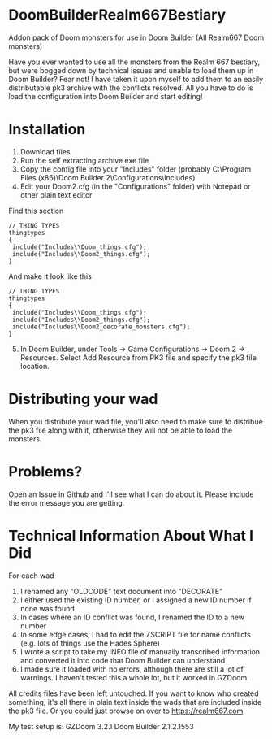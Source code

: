 # DoomBuilderRealm667Bestiary
Addon pack of Doom monsters for use in Doom Builder (All Realm667 Doom monsters)

Have you ever wanted to use all the monsters from the Realm 667 bestiary, but were bogged down by technical issues and unable to load them up in Doom Builder? Fear not! I have taken it upon myself to add them to an easily distributable pk3 archive with the conflicts resolved. All you have to do is load the configuration into Doom Builder and start editing!

# Installation
1) Download files
2) Run the self extracting archive exe file
3) Copy the config file into your "Includes" folder (probably C:\Program Files (x86)\Doom Builder 2\Configurations\Includes)
4) Edit your Doom2.cfg (in the "Configurations" folder) with Notepad or other plain text editor

Find this section
```
// THING TYPES
thingtypes
{
 include("Includes\\Doom_things.cfg");
 include("Includes\\Doom2_things.cfg");
}
```

And make it look like this
```
// THING TYPES
thingtypes
{
 include("Includes\\Doom_things.cfg");
 include("Includes\\Doom2_things.cfg");
 include("Includes\\Doom2_decorate_monsters.cfg");
}
```
5) In Doom Builder, under Tools -> Game Configurations -> Doom 2 -> Resources. Select Add Resource from PK3 file and specify the pk3 file location.

# Distributing your wad
When you distribute your wad file, you'll also need to make sure to distribue the pk3 file along with it, otherwise they will not be able to load the monsters.

# Problems?
Open an Issue in Github and I'll see what I can do about it. Please include the error message you are getting.

# Technical Information About What I Did
For each wad
1) I renamed any "OLDCODE" text document into "DECORATE"
2) I either used the existing ID number, or I assigned a new ID number if none was found
3) In cases where an ID conflict was found, I renamed the ID to a new number
4) In some edge cases, I had to edit the ZSCRIPT file for name conflicts (e.g. lots of things use the Hades Sphere)
5) I wrote a script to take my INFO file of manually transcribed information and converted it into code that Doom Builder can understand
6) I made sure it loaded with no errors, although there are still a lot of warnings.
I haven't tested this a whole lot, but it worked in GZDoom.

All credits files have been left untouched. If you want to know who created something, it's all there in plain text inside the wads that are included inside the pk3 file. Or you could just browse on over to https://realm667.com

My test setup is:
GZDoom 3.2.1
Doom Builder 2.1.2.1553
